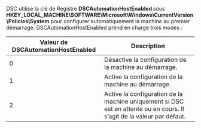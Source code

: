 
DSC utilise la clé de Registre <b>DSCAutomationHostEnabled </b>sous <b>HKEY_LOCAL_MACHINE\SOFTWARE\Microsoft\Windows\CurrentVersion\Policies\System</b> pour configurer automatiquement la machine au premier démarrage.
DSCAutomationHostEnabled prend en charge trois modes :

|  Valeur de DSCAutomationHostEnabled  |  Description   | 
|---|---| 
0 | Désactive la configuration de la machine au démarrage. |
1 | Active la configuration de la machine au démarrage. |
2 | Active la configuration de la machine uniquement si DSC est en attente ou en cours. Il s’agit de la valeur par défaut. |




<!--HONumber=Oct16_HO2-->


